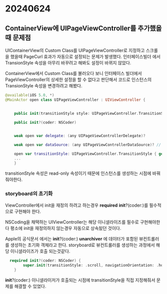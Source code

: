 # 20240624

## ContainerView에 UIPageViewController를 추가했을때 문제점

UIContainerView의 Custom Class를 UIPageViewController로 지정하고 스크롤을 했을때 PageCurl 효과가 자동으로 설정되는 문제가 발생했다. 인터페이스빌더 에서 TransionStyle 속성을 아무리 바꾸려고 해봐도 설정이 바뀌지 않았다.

ContainerView에서 Custom Class를 불러오다 보니 인터페이스 빌더에서 PageViewController의 상세한 설정을 할 수 없다고 판단해서 코드로 인스턴스의 TransionStyle 속성을 변경하려고 해봤다.

```swift
@available(iOS 5.0, *)
@MainActor open class UIPageViewController : UIViewController {

    
    public init(transitionStyle style: UIPageViewController.TransitionStyle, navigationOrientation: UIPageViewController.NavigationOrientation, options: [UIPageViewController.OptionsKey : Any]? = nil)

    public init?(coder: NSCoder)

    
    weak open var delegate: (any UIPageViewControllerDelegate)?

    weak open var dataSource: (any UIPageViewControllerDataSource)? // If nil, user gesture-driven navigation will be disabled.

    open var transitionStyle: UIPageViewController.TransitionStyle { get }
    ...
    }
```

transitionStyle 속성은 read-only 속성이기 때문에 인스턴스를 생성하는 시점에 바꿔줘야한다. 

### storyboard의 초기화

ViewController에서 init을 재정의 하려고 하는경우 **required** **init**?(coder:)를 필수적으로 구현해야 한다.

NSCoding을 채택하는 UIViewController는 해당 이니셜라이즈를 필수로 구현해야한다 평소에 init을 재정의하지 않는경우 자동으로 상속됬던 것이다.

Apple의 공식문서 에서는 **init**?(coder:) **unarchiver** 에 데이터가 포함된 뷰컨트롤러를 생성하는 초기화 객체라고 한다. storyboard로 뷰컨트롤러를 생성하는 과정에서 해당 이니셜라이즈가 호출 되는것같다.

```swift
  required init?(coder: NSCoder) {
        super.init(transitionStyle: .scroll, navigationOrientation: .horizontal)
    }
```

**init**?(coder:) 이니셜라이저가 호출되는 시점에 transitionStyle을 직접 지정해줘서 문제를 해결할 수 있었다.